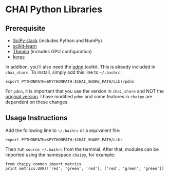 # CHAI Python Libraries

## Prerequisite

* [SciPy stack](http://www.scipy.org/install.html) (includes Python and NumPy)
* [scikit-learn](http://scikit-learn.org/stable/install.html)
* [Theano](http://deeplearning.net/software/theano/install_ubuntu.html#install-ubuntu) (includes GPU configuration)
* [keras](https://keras.io/)

In addition, you'll also need the [pdnn](Libs/pdnn) toolkit. This is already included in `chai_share`. To install, simply add this line to `~/.bashrc`:

```
export PYTHONPATH=$PYTHONPATH:$CHAI_SHARE_PATH/Libs/pdnn
```

For `pdnn`, it is important that you use the version in `chai_share` and NOT the [original version](https://www.cs.cmu.edu/~ymiao/pdnntk.html). I have modified `pdnn` and some features in `chaipy` are dependent on these changes.

## Usage Instructions

Add the following line to `~/.bashrc` or a equivalent file:

```
export PYTHONPATH=$PYTHONPATH:$CHAI_SHARE_PATH/Libs
```

Then run `source ~/.bashrc` from the terminal. After that, modules can be
imported using the namespace `chaipy`, for example:

```
from chaipy.common import metrics
print metrics.UAR(['red', 'green', 'red'], ['red', 'green', 'green'])
```
